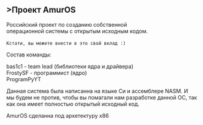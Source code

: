 ## >Проект AmurOS
Российский проект по созданию собственной\
операционной системы с открытым исходным кодом.\
\
`Кстати, вы можете внести в это свой вклад :)`

Состав команды:

bas1c1 - team lead (библиотеки ядра и драйвера)\
FrostySF - программист (ядро)\
ProgramPyYT

Данная система была написанна на языке Си и ассемблере NASM.
И мы будем не против, чтобы вы помагали нам разработке данной ОС, так как она имеет полностью открытый исходный код.

AmurOS сделанна под архетектуру x86


